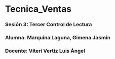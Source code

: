# Tecnica_Ventas
### Sesión 3: Tercer Control de Lectura
### Alumna: Marquina Laguna, Gimena Jasmin
### Docente: Viteri Vertíz Luis Ángel
